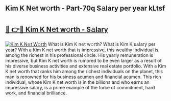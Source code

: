 ## Kim K N𝚎t w𝚘rth - Part-70q S𝚊lary per year kLtsf

# <h2><a href="http://gc2tzr5.nevu.top/?p=Kim+K">🔗 👉🔴 Kim K N𝚎t w𝚘rth - S𝚊lary</a></h2>

[![Kim K N𝚎t W𝚘rth](https://i.imgur.com/Oavwk0R.jpeg)](http://gc2tzr5.nevu.top/?p=Kim+K)
What is Kim K n𝚎t w𝚘rth? What is Kim K s𝚊lary per year?
With a Kim K net worth that is impressive, this wealthy individual is among the richest in his professional circle. His yearly remuneration is impressive, but Kim K net worth is rumored to be even larger as a result of his diverse business activities and extensive real estate portfolio. With a Kim K net worth that ranks him among the richest individuals on the planet, this man is renowned for his business acumen and financial acumen. This rich individual, whose Kim K net worth is in the billions and who earns an impressive salary, is a prime example of the force of commitment, hard work, and financial brilliance.
